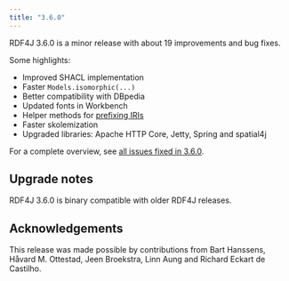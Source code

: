 ```yaml
---
title: "3.6.0"
---
```

RDF4J 3.6.0 is a minor release with about 19 improvements and bug fixes.

Some highlights:
 - Improved SHACL implementation
 - Faster `Models.isomorphic(...)`
 - Better compatibility with DBpedia
 - Updated fonts in Workbench
 - Helper methods for [prefixing IRIs](https://github.com/eclipse/rdf4j/issues/2765)
 - Faster skolemization
 - Upgraded libraries: Apache HTTP Core, Jetty, Spring and spatial4j 


<!--more-->

For a complete overview, see [all issues fixed in 3.6.0](https://github.com/eclipse/rdf4j/milestone/63?closed=1).

## Upgrade notes

RDF4J 3.6.0 is binary compatible with older RDF4J releases.

## Acknowledgements

This release was made possible by contributions from Bart Hanssens, Håvard M. Ottestad, Jeen Broekstra, Linn Aung and Richard Eckart de Castilho.

